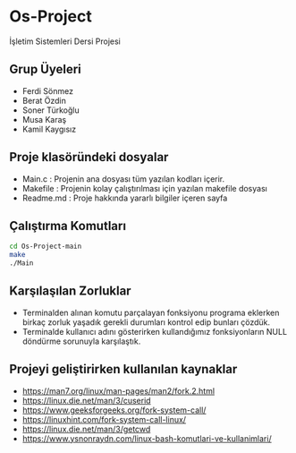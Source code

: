 # Os-Project

İşletim Sistemleri Dersi Projesi

## Grup Üyeleri
- Ferdi Sönmez
- Berat Özdin
- Soner Türkoğlu
- Musa Karaş
- Kamil Kaygısız

## Proje klasöründeki dosyalar
- Main.c : Projenin ana dosyası tüm yazılan kodları içerir.
- Makefile : Projenin kolay çalıştırılması için yazılan makefile dosyası
- Readme.md : Proje hakkında yararlı bilgiler içeren sayfa


## Çalıştırma Komutları
```sh
cd Os-Project-main
make
./Main
```

## Karşılaşılan Zorluklar
- Terminalden alınan komutu parçalayan fonksiyonu programa eklerken birkaç zorluk yaşadık gerekli durumları kontrol edip bunları çözdük.
- Terminalde kullanıcı adını gösterirken kullandığımız fonksiyonların NULL döndürme sorunuyla karşılaştık. 


## Projeyi geliştirirken kullanılan kaynaklar
- https://man7.org/linux/man-pages/man2/fork.2.html
- https://linux.die.net/man/3/cuserid
- https://www.geeksforgeeks.org/fork-system-call/
- https://linuxhint.com/fork-system-call-linux/
- https://linux.die.net/man/3/getcwd
- https://www.ysnonraydn.com/linux-bash-komutlari-ve-kullanimlari/
